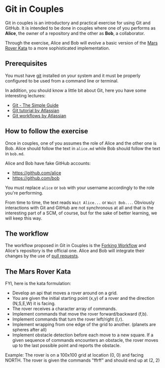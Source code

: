 Git in Couples
==============

Git in couples is an introductory and practical exercise for using Git
and GitHub. It is intended to be done in couples where one of you performs
as __Alice__, the owner of a repository and the other as __Bob__, a
collaborator.

Through the exercise, Alice and Bob will evolve a basic version of the
[Mars Rover Kata](http://craftsmanship.sv.cmu.edu/katas/mars-rover-kata)
to a more sophisticated implementation.

Prerequisites
-------------

You must have [git](http://git-scm.com/downloads) installed on your system and
it must be properly configured to be used from a command line or terminal.

In addition, you should know a little bit about Git, here you have some interesting
lectures:
 * [Git - The Simple Guide](http://rogerdudler.github.io/git-guide/)
 * [Git tutorial by Atlassian](https://www.atlassian.com/git/tutorial)
 * [Git workflows by Atlassian](https://www.atlassian.com/git/workflows)

How to follow the exercise
--------------------------

Once in couples, one of you assumes the role of Alice and the other one is Bob.
Alice should follow the text in `alice.md` while Bob should follow the text in
`bob.md`.

Alice and Bob have fake GitHub accounts:
 * https://github.com/alice
 * https://github.com/bob

You must replace `alice` or `bob` with your username accordingly to the role
you're performing.

From time to time, the text reads `Wait Alice...` or `Wait Bob...`. Obviously
interactions with Git and GitHub are not synchronous at all and that is the
interesting part of a SCM, of course, but for the sake of better learning, we
will keep this way.

The workflow
------------

The workflow proposed in Git in Couples is the
[Forking Workflow](https://www.atlassian.com/git/workflows#!workflow-forking) and
Alice's repository is the official one. Alice and Bob will integrate their changes
by the use of [pull requests](https://help.github.com/articles/using-pull-requests).

The Mars Rover Kata
-------------------

FYI, here is the kata formulation:

 * Develop an api that moves a rover around on a grid.
 * You are given the initial starting point (x,y) of a rover and the direction (N,S,E,W) it is facing.
 * The rover receives a character array of commands.
 * Implement commands that move the rover forward/backward (f,b).
 * Implement commands that turn the rover left/right (l,r).
 * Implement wrapping from one edge of the grid to another. (planets are spheres after all)
 * Implement obstacle detection before each move to a new square. If a given sequence of commands encounters an obstacle, the rover moves up to the last possible point and reports the obstacle.

Example: The rover is on a 100x100 grid at location (0, 0) and facing NORTH.
The rover is given the commands "ffrff" and should end up at (2, 2)
